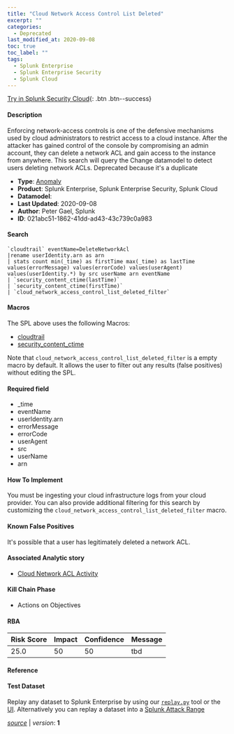 ```yaml
---
title: "Cloud Network Access Control List Deleted"
excerpt: ""
categories:
  - Deprecated
last_modified_at: 2020-09-08
toc: true
toc_label: ""
tags:
  - Splunk Enterprise
  - Splunk Enterprise Security
  - Splunk Cloud
---
```




[Try in Splunk Security Cloud](https://www.splunk.com/en_us/cyber-security.html){: .btn .btn--success}

#### Description

Enforcing network-access controls is one of the defensive mechanisms used by cloud administrators to restrict access to a cloud instance. After the attacker has gained control of the console by compromising an admin account, they can delete a network ACL and gain access to the instance from anywhere. This search will query the Change datamodel to detect users deleting network ACLs. Deprecated because it's a duplicate

- **Type**: [Anomaly](https://github.com/splunk/security_content/wiki/object-Analytic-Types)
- **Product**: Splunk Enterprise, Splunk Enterprise Security, Splunk Cloud
- **Datamodel**: 
- **Last Updated**: 2020-09-08
- **Author**: Peter Gael, Splunk
- **ID**: 021abc51-1862-41dd-ad43-43c739c0a983

#### Search

```
`cloudtrail` eventName=DeleteNetworkAcl
|rename userIdentity.arn as arn  
| stats count min(_time) as firstTime max(_time) as lastTime values(errorMessage) values(errorCode) values(userAgent) values(userIdentity.*) by src userName arn eventName 
| `security_content_ctime(lastTime)` 
| `security_content_ctime(firstTime)` 
| `cloud_network_access_control_list_deleted_filter`
```

#### Macros
The SPL above uses the following Macros:
* [cloudtrail](https://github.com/splunk/security_content/blob/develop/macros/cloudtrail.yml)
* [security_content_ctime](https://github.com/splunk/security_content/blob/develop/macros/security_content_ctime.yml)

Note that `cloud_network_access_control_list_deleted_filter` is a empty macro by default. It allows the user to filter out any results (false positives) without editing the SPL.

#### Required field
* _time
* eventName
* userIdentity.arn
* errorMessage
* errorCode
* userAgent
* src
* userName
* arn


#### How To Implement
You must be ingesting your cloud infrastructure logs from your cloud provider. You can also provide additional filtering for this search by customizing the `cloud_network_access_control_list_deleted_filter` macro.

#### Known False Positives
It's possible that a user has legitimately deleted a network ACL.

#### Associated Analytic story
* [Cloud Network ACL Activity](/stories/cloud_network_acl_activity)


#### Kill Chain Phase
* Actions on Objectives



#### RBA

| Risk Score  | Impact      | Confidence   | Message      |
| ----------- | ----------- |--------------|--------------|
| 25.0 | 50 | 50 | tbd |




#### Reference


#### Test Dataset
Replay any dataset to Splunk Enterprise by using our [`replay.py`](https://github.com/splunk/attack_data#using-replaypy) tool or the [UI](https://github.com/splunk/attack_data#using-ui).
Alternatively you can replay a dataset into a [Splunk Attack Range](https://github.com/splunk/attack_range#replay-dumps-into-attack-range-splunk-server)



[*source*](https://github.com/splunk/security_content/tree/develop/detections/deprecated/cloud_network_access_control_list_deleted.yml) \| *version*: **1**